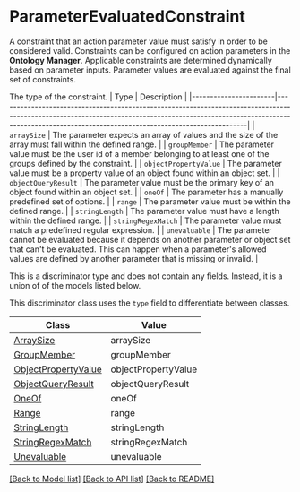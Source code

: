 # ParameterEvaluatedConstraint

A constraint that an action parameter value must satisfy in order to be considered valid.
Constraints can be configured on action parameters in the **Ontology Manager**. 
Applicable constraints are determined dynamically based on parameter inputs. 
Parameter values are evaluated against the final set of constraints.

The type of the constraint.
| Type                  | Description                                                                                                                                                                                                                     |
|-----------------------|---------------------------------------------------------------------------------------------------------------------------------------------------------------------------------------------------------------------------------|
| `arraySize`           | The parameter expects an array of values and the size of the array must fall within the defined range.                                                                                                                          |
| `groupMember`         | The parameter value must be the user id of a member belonging to at least one of the groups defined by the constraint.                                                                                                          |
| `objectPropertyValue` | The parameter value must be a property value of an object found within an object set.                                                                                                                                           |
| `objectQueryResult`   | The parameter value must be the primary key of an object found within an object set.                                                                                                                                            |
| `oneOf`               | The parameter has a manually predefined set of options.                                                                                                                                                                         |
| `range`               | The parameter value must be within the defined range.                                                                                                                                                                           |
| `stringLength`        | The parameter value must have a length within the defined range.                                                                                                                                                                |
| `stringRegexMatch`    | The parameter value must match a predefined regular expression.                                                                                                                                                                 |
| `unevaluable`         | The parameter cannot be evaluated because it depends on another parameter or object set that can't be evaluated. This can happen when a parameter's allowed values are defined by another parameter that is missing or invalid. |


This is a discriminator type and does not contain any fields. Instead, it is a union
of of the models listed below.

This discriminator class uses the `type` field to differentiate between classes.

Class | Value
------------ | -------------
[ArraySize](ArraySize.md) | arraySize
[GroupMember](GroupMember.md) | groupMember
[ObjectPropertyValue](ObjectPropertyValue.md) | objectPropertyValue
[ObjectQueryResult](ObjectQueryResult.md) | objectQueryResult
[OneOf](OneOf.md) | oneOf
[Range](Range.md) | range
[StringLength](StringLength.md) | stringLength
[StringRegexMatch](StringRegexMatch.md) | stringRegexMatch
[Unevaluable](Unevaluable.md) | unevaluable


[[Back to Model list]](../../README.md#documentation-for-models) [[Back to API list]](../../README.md#documentation-for-api-endpoints) [[Back to README]](../../README.md)
